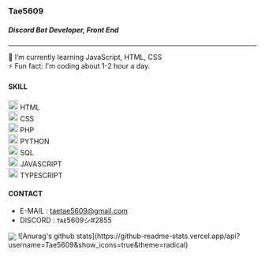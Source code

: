 ### Tae5609
##### Discord Bot Developer, Front End
<hr />

🌱 I’m currently learning JavaScript, HTML, CSS <br>
⚡ Fun fact: I'm coding about 1-2 hour a day.

#### SKILL
<img src="https://www.hellomyweb.com/media/course/html.png.500x500_q85_crop.png" width="20px"> HTML <br>
<img src="https://upload.wikimedia.org/wikipedia/commons/thumb/d/d5/CSS3_logo_and_wordmark.svg/1200px-CSS3_logo_and_wordmark.svg.png" width="20px"> CSS <br>
<img src="https://upload.wikimedia.org/wikipedia/commons/2/27/PHP-logo.svg" width="20px"> PHP <br>
<img src="https://www.python.org/static/opengraph-icon-200x200.png" width="20px"> PYTHON <br>
<img src="https://icons-for-free.com/iconfiles/png/512/file+sql+icon-1320183612970878250.png" width="20px"> SQL <br>
<img src="https://cdn.icon-icons.com/icons2/2108/PNG/512/javascript_icon_130900.png" width="20px"> JAVASCRIPT <br>
<img src="https://cdn.iconscout.com/icon/free/png-512/typescript-1174965.png" width="20px"> TYPESCRIPT <br>

#### CONTACT
- E-MAIL : taetae5609@gmail.com <br>
- DISCORD : ᴛᴀᴇ5609シ#2855 <br>

<img align="center" src="https://github-readme-stats.vercel.app/api/top-langs/?username=Tae5609&theme=dark" />
![Anurag's github stats](https://github-readme-stats.vercel.app/api?username=Tae5609&show_icons=true&theme=radical)

<!--
**Tae5609/Tae5609** is a ✨ _special_ ✨ repository because its `README.md` (this file) appears on your GitHub profile.

Here are some ideas to get you started:

- 🔭 I’m currently working on ...
- 🌱 I’m currently learning ...
- 👯 I’m looking to collaborate on ...
- 🤔 I’m looking for help with ...
- 💬 Ask me about ...
- 📫 How to reach me: ...
- 😄 Pronouns: ...
- ⚡ Fun fact: ...
-->
